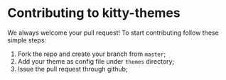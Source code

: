 # Contributing to kitty-themes

We always welcome your pull request! To start contributing follow these simple
steps:

1. Fork the repo and create your branch from `master`;
2. Add your theme as config file under `themes` directory;
3. Issue the pull request through github;
